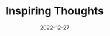 ---
slug: thought-for-the-day
title: "Inspiring Thoughts"
date: 2022-12-27
excerpt: 'Providence expects that we should make this world our own and not live in it as though 
it were a rented tenant we can only make it our own through some service and that service is to 
lend oit love and beauty from our soul.'
tags: [Inspiration, Motivation, Quotes, Thoughts]
---